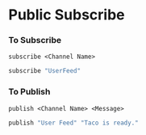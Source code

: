 # Public Subscribe

### To Subscribe

`subscribe <Channel Name>`

```ruby
subscribe "UserFeed"
```

### To Publish

`publish <Channel Name> <Message>`

```ruby
publish "User Feed" "Taco is ready."
```